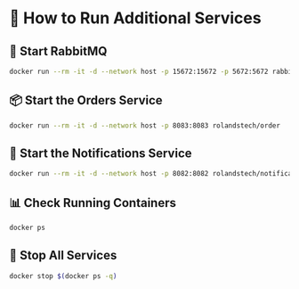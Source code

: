 # 📘 How to Run Additional Services
## 🐇 Start RabbitMQ
```bash
docker run --rm -it -d --network host -p 15672:15672 -p 5672:5672 rabbitmq:3.10.5-management
```

## 📦 Start the Orders Service
```bash
docker run --rm -it -d --network host -p 8083:8083 rolandstech/order
```

## 🔔 Start the Notifications Service
```bash
docker run --rm -it -d --network host -p 8082:8082 rolandstech/notification-service
```

## 📊 Check Running Containers
```bash
docker ps
```

## 🛑 Stop All Services
```bash
docker stop $(docker ps -q)

